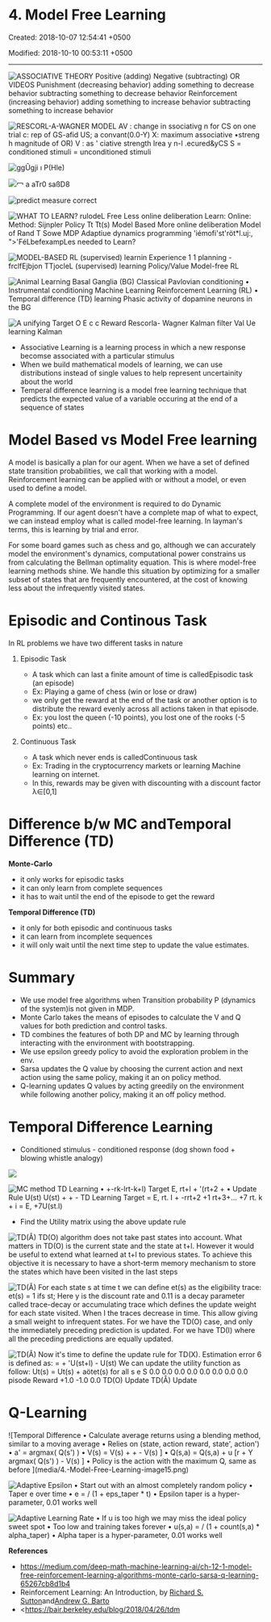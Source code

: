 # 4. Model Free Learning

Created: 2018-10-07 12:54:41 +0500

Modified: 2018-10-10 00:53:11 +0500

---

![ASSOCIATIVE THEORY Positive (adding) Negative (subtracting) OR VIDEOS Punishment (decreasing behavior) adding something to decrease behavior subtracting something to decrease behavior Reinforcement (increasing behavior) adding something to increase behavior subtracting something to increase behavior ](media/4.-Model-Free-Learning-image1.png)



![RESCORL-A-WAGNER MODEL AV : change in ssociativg n for CS on one trial c: rep of GS-afid US; a convant(0.0-Y) X: maximum associative •streng h magnitude of OR) V : as ' ciative strength Irea y n-l .ecured&yCS S = conditioned stimuli = unconditioned stimuli ](media/4.-Model-Free-Learning-image2.png)



![ggÛgji ı P(Hle) ](media/4.-Model-Free-Learning-image3.png)



![冖 a aTr0 saßD8 ](media/4.-Model-Free-Learning-image4.png)



![predict measure correct ](media/4.-Model-Free-Learning-image5.png)



![WHAT TO LEARN? rulodeL Free Less online deliberation Learn: Online: Method: Sijnpler Policy Tt Tt(s) Model Based More online deliberation Model of Rand T Sowe MDP Adaptiue dynamics programming 'iémofi'st'röt*l.uj:, ">'FéLbefexampLes needed to Learn? ](media/4.-Model-Free-Learning-image6.png)



![MODEL-BASED RL (supervised) learnin Experience 1 1 planning -frclfEjbjon TTjocleL (supervised) learning Policy/Value Model-free RL ](media/4.-Model-Free-Learning-image7.png)



![Animal Learning Basal Ganglia (BG) Classical Pavlovian conditioning • Instrumental conditioning Machine Learning Reinforcement Learning (RL) • Temporal difference (TD) learning Phasic activity of dopamine neurons in the BG ](media/4.-Model-Free-Learning-image8.png)



![A unifying Target O E c c Reward Rescorla- Wagner Kalman filter Val Ue learning Kalman ](media/4.-Model-Free-Learning-image9.png)


-   Associative Learning is a learning process in which a new response becomse associated with a particular stimulus
-   When we build mathematical models of learning, we can use distributions instead of single values to help represent uncertainity about the world
-   Temperal difference learning is a model free learning technique that predicts the expected value of a variable occuring at the end of a sequence of states



# Model Based vs Model Free learning

A model is basically a plan for our agent. When we have a set of defined state transition probabilities, we call that working with a model. Reinforcement learning can be applied with or without a model, or even used to define a model.



A complete model of the environment is required to do Dynamic Programming. If our agent doesn't have a complete map of what to expect, we can instead employ what is called model-free learning. In layman's terms, this is learning by trial and error.



For some board games such as chess and go, although we can accurately model the environment's dynamics, computational power constrains us from calculating the Bellman optimality equation. This is where model-free learning methods shine. We handle this situation by optimizing for a smaller subset of states that are frequently encountered, at the cost of knowing less about the infrequently visited states.



# Episodic and Continous Task

In RL problems we have two different tasks in nature

1.  Episodic Task
    -   A task which can last a finite amount of time is calledEpisodic task (an episode)
    -   Ex: Playing a game of chess (win or lose or draw)
    -   we only get the reward at the end of the task or another option is to distribute the reward evenly across all actions taken in that episode.
    -   Ex: you lost the queen (-10 points), you lost one of the rooks (-5 points) etc..

2.  Continuous Task
    -   A task which never ends is calledContinuous task
    -   Ex: Trading in the cryptocurrency markets or learning Machine learning on internet.
    -   In this, rewards may be given with discounting with a discount factor λ∈[0,1]



# Difference b/w MC andTemporal Difference (TD)

**Monte-Carlo**
-   it only works for episodic tasks
-   it can only learn from complete sequences
-   it has to wait until the end of the episode to get the reward

**Temporal Difference (TD)**
-   it only for both episodic and continuous tasks
-   it can learn from incomplete sequences
-   it will only wait until the next time step to update the value estimates.



# Summary
-   We use model free algorithms when Transition probability P (dynamics of the system)is not given in MDP.
-   Monte Carlo takes the means of episodes to calculate the V and Q values for both prediction and control tasks.
-   TD combines the features of both DP and MC by learning through interacting with the environment with bootstrapping.
-   We use epsilon greedy policy to avoid the exploration problem in the env.
-   Sarsa updates the Q value by choosing the current action and next action using the same policy, making it an on policy method.
-   Q-learning updates Q values by acting greedily on the environment while following another policy, making it an off policy method.



# Temporal Difference Learning
-   Conditioned stimulus - conditioned response (dog shown food + blowing whistle analogy)



![](media/4.-Model-Free-Learning-image10.png)



![MC method TD Learning • +-rk-lrt-k+l) Target E, rt+l + '(rt+2 + • Update Rule U(st) U(st) + + - TD Learning Target = E, rt. I + -rrt+2 +1 rt+3+... +7 rt. k + i = E, +7U(st.l) ](media/4.-Model-Free-Learning-image11.png)


-   Find the Utility matrix using the above update rule



![TD(Å) TD(O) algorithm does not take past states into account. What matters in TD(O) is the current state and the state at t+l. However it would be useful to extend what learned at t+l to previous states. To achieve this objective it is necessary to have a short-term memory mechanism to store the states which have been visited in the last steps ](media/4.-Model-Free-Learning-image12.png)



![TD(Å) For each state s at time t we can define et(s) as the eligibility trace: et(s) = 1 ifs st; Here y is the discount rate and 0.11 is a decay parameter called trace-decay or accumulating trace which defines the update weight for each state visited. When I the traces decrease in time. This allow giving a small weight to infrequent states. For we have the TD(O) case, and only the immediately preceding prediction is updated. For we have TD(I) where all the preceding predictions are equally updated. ](media/4.-Model-Free-Learning-image13.png)



![TD(Å) Now it's time to define the update rule for TD(X). Estimation error 6 is defined as: = + 'U(st+l) - U(st) We can update the utility function as follow: Ut(s) = Ut(s) + aötet(s) for all s e S 0.0 0.0 0.0 0.0 0.0 0.0 0.0 0.0 pisode Reward +1.0 -1.0 0.0 TD(O) Update TD(Å) Update ](media/4.-Model-Free-Learning-image14.png)



# Q-Learning

![Temporal Difference • Calculate average returns using a blending method, similar to a moving average • Relies on (state, action reward, state', action') • a' = argmax( Q(s') ) • V(s) = V(s) + + - V(s) ] • Q(s,a) = Q(s,a) + u [r + Y argmax( Q(s') ) - V(s) ] • Policy is the action with the maximum Q, same as before ](media/4.-Model-Free-Learning-image15.png)



![Adaptive Epsilon • Start out with an almost completely random policy • Taper e over time • e = / (1 + eps_taper * t) • Epsilon taper is a hyper-parameter, 0.01 works well ](media/4.-Model-Free-Learning-image16.png)



![Adaptive Learning Rate • If u is too high we may miss the ideal policy sweet spot • Too low and training takes forever • u(s,a) = / (1 + count(s,a) * alpha_taper) • Alpha taper is a hyper-parameter, 0.01 works well ](media/4.-Model-Free-Learning-image17.png)



**References**
-   <https://medium.com/deep-math-machine-learning-ai/ch-12-1-model-free-reinforcement-learning-algorithms-monte-carlo-sarsa-q-learning-65267cb8d1b4>
-   Reinforcement Learning: An Introduction, by [Richard S. Sutton](http://incompleteideas.net/index.html)and[Andrew G. Barto](http://www-anw.cs.umass.edu/~barto/)
-   <https://bair.berkeley.edu/blog/2018/04/26/tdm

















